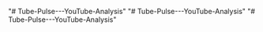 "# Tube-Pulse---YouTube-Analysis" 
"# Tube-Pulse---YouTube-Analysis" 
"# Tube-Pulse---YouTube-Analysis" 
